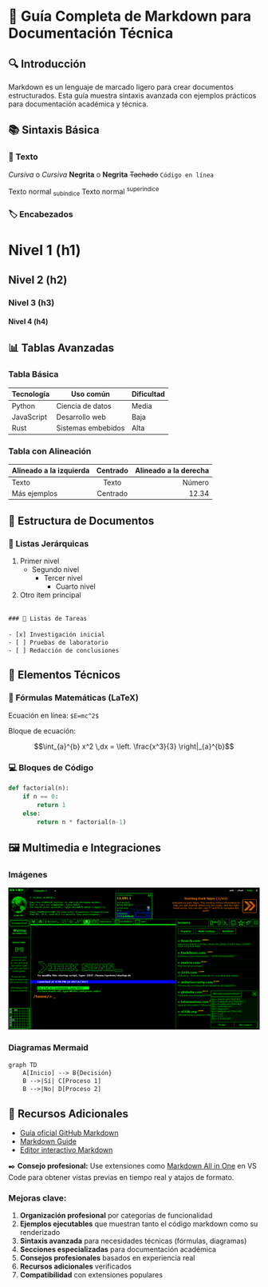 # 📝 Guía Completa de Markdown para Documentación Técnica

## 🔍 Introducción

Markdown es un lenguaje de marcado ligero para crear documentos estructurados. Esta guía muestra sintaxis avanzada con ejemplos prácticos para documentación académica y técnica.

## 📚 Sintaxis Básica

### 📝 Texto

_Cursiva_ o _Cursiva_
**Negrita** o **Negrita**
~~Tachado~~
`Código en línea`

Texto normal <sub>subíndice</sub>
Texto normal <sup>superíndice</sup>

### 🏷️ Encabezados

# Nivel 1 (h1)

## Nivel 2 (h2)

### Nivel 3 (h3)

#### Nivel 4 (h4)

## 📊 Tablas Avanzadas

### Tabla Básica

| Tecnología | Uso común          | Dificultad |
| ---------- | ------------------ | ---------- |
| Python     | Ciencia de datos   | Media      |
| JavaScript | Desarrollo web     | Baja       |
| Rust       | Sistemas embebidos | Alta       |

### Tabla con Alineación

| Alineado a la izquierda | Centrado | Alineado a la derecha |
| :---------------------- | :------: | --------------------: |
| Texto                   |  Texto   |                Número |
| Más ejemplos            | Centrado |                 12.34 |

## 📂 Estructura de Documentos

### 📑 Listas Jerárquicas

1. Primer nivel
   - Segundo nivel
     - Tercer nivel
       - Cuarto nivel
2. Otro ítem principal

```

### 📌 Listas de Tareas

- [x] Investigación inicial
- [ ] Pruebas de laboratorio
- [ ] Redacción de conclusiones
```

## 🧮 Elementos Técnicos

### 📐 Fórmulas Matemáticas (LaTeX)

Ecuación en línea: `$E=mc^2$`

Bloque de ecuación:

```math
\int_{a}^{b} x^2 \,dx = \left. \frac{x^3}{3} \right|_{a}^{b}
```

### 💻 Bloques de Código

```python
def factorial(n):
    if n == 0:
        return 1
    else:
        return n * factorial(n-1)
```

## 🖼️ Multimedia e Integraciones

### Imágenes

![Texto alternativo](imagen.png "Título opcional")

### Diagramas Mermaid

```mermaid
graph TD
    A[Inicio] --> B{Decisión}
    B -->|Sí| C[Proceso 1]
    B -->|No| D[Proceso 2]
```

## 🔗 Recursos Adicionales

- [Guía oficial GitHub Markdown](https://docs.github.com/es/get-started/writing-on-github/getting-started-with-writing-and-formatting-on-github/basic-writing-and-formatting-syntax)
- [Markdown Guide](https://www.markdownguide.org/)
- [Editor interactivo Markdown](https://dillinger.io/)

✒️ **Consejo profesional:** Use extensiones como [Markdown All in One](https://marketplace.visualstudio.com/items?itemName=yzhang.markdown-all-in-one) en VS Code para obtener vistas previas en tiempo real y atajos de formato.

### Mejoras clave:

1. **Organización profesional** por categorías de funcionalidad
2. **Ejemplos ejecutables** que muestran tanto el código markdown como su renderizado
3. **Sintaxis avanzada** para necesidades técnicas (fórmulas, diagramas)
4. **Secciones especializadas** para documentación académica
5. **Consejos profesionales** basados en experiencia real
6. **Recursos adicionales** verificados
7. **Compatibilidad** con extensiones populares

```

```
